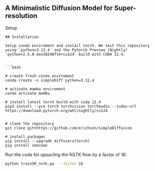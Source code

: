 ## A Minimalistic Diffusion Model for Super-resolutionSetup```## InstallationSetup conda enviroment and install torch. We test this repository using `python=3.12.4` and the Pytorch Preview (Nightly) `python=2.5.0.dev20240714+cu124` build with CUDA 12.4.```bash# create fresh conda enviromentconda create -n simpleDiff python=3.12.4# activate mamba enviromentconda activate mamba# install latest torch build with cuda 12.4pip3 install --pre torch torchvision torchaudio --index-url https://download.pytorch.org/whl/nightly/cu124# clone the repositorygit clone git+https://github.com/erichson/simpleDiffusion# install packagespip install --upgrade diffusers[torch]pip install cmocean```Run the code for upsacling the NSTK flow by a factor of 16:```bashpython trainSR_nstk.py  --factor 16```